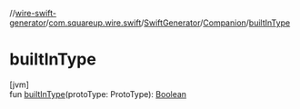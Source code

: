 //[wire-swift-generator](../../../../index.md)/[com.squareup.wire.swift](../../index.md)/[SwiftGenerator](../index.md)/[Companion](index.md)/[builtInType](built-in-type.md)

# builtInType

[jvm]\
fun [builtInType](built-in-type.md)(protoType: ProtoType): [Boolean](https://kotlinlang.org/api/latest/jvm/stdlib/kotlin/-boolean/index.html)

